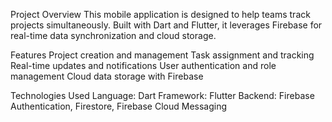 Project Overview
This mobile application is designed to help teams track projects simultaneously. Built with Dart and Flutter, it leverages Firebase for real-time data synchronization and cloud storage.

Features
Project creation and management
Task assignment and tracking
Real-time updates and notifications
User authentication and role management
Cloud data storage with Firebase


Technologies Used
Language: Dart
Framework: Flutter
Backend: Firebase Authentication, Firestore, Firebase Cloud Messaging
 
